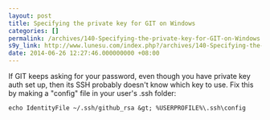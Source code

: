 ```yaml
---
layout: post
title: Specifying the private key for GIT on Windows
categories: []
permalink: /archives/140-Specifying-the-private-key-for-GIT-on-Windows.html
s9y_link: http://www.lunesu.com/index.php?/archives/140-Specifying-the-private-key-for-GIT-on-Windows.html
date: 2014-06-26 12:27:46.000000000 +08:00
---
```

If GIT keeps asking for your password, even though you have private key auth set up, then its SSH probably doesn't know which key to use. Fix this by making a "config" file in your user's .ssh folder:
```
echo IdentityFile ~/.ssh/github_rsa &gt; %USERPROFILE%\.ssh\config
```
